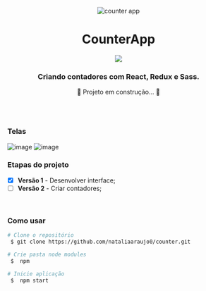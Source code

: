 
<div align= "center">

![counter app](https://user-images.githubusercontent.com/81394067/150690960-b7d862e3-933f-468f-864d-1f39f661ee6f.png)

# CounterApp
<img  src ="https://img.shields.io/badge/in%20progress%20-vers%C3%A3o%201-yellow"/>

### Criando contadores com React, Redux e Sass.


 🚧 Projeto em construção... 🚧
</div>
<br><br>

### Telas
 ![image](https://user-images.githubusercontent.com/81394067/150691276-21c112b1-a913-4138-980c-4c1dd2148854.png)
![image](https://user-images.githubusercontent.com/81394067/150691286-d3b02585-7ce4-4acb-81ea-3169b6b4c3f7.png)


### Etapas do projeto

- [x] **Versão 1** - Desenvolver interface;
- [ ] **Versão 2** - Criar contadores;

<br>

### Como usar 

```bash
# Clone o repositório
 $ git clone https://github.com/nataliaaraujo0/counter.git
```

```bash
# Crie pasta node modules
 $  npm
```

```bash
# Inicie aplicação
 $  npm start
```


